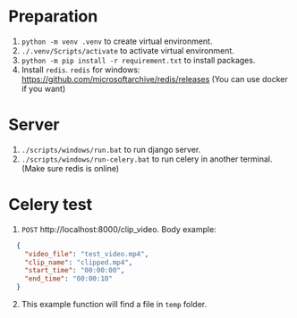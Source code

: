 # Preparation
1. `python -m venv .venv` to create virtual environment.
2. `./.venv/Scripts/activate` to activate virtual environment.
3. `python -m pip install -r requirement.txt` to install packages.
4. Install `redis`. `redis` for windows: https://github.com/microsoftarchive/redis/releases (You can use docker if you want)

# Server
1. `./scripts/windows/run.bat` to run django server.
2. `./scripts/windows/run-celery.bat` to run celery in another terminal. (Make sure redis is online)

# Celery test
1. `POST` http://localhost:8000/clip_video. Body example:
  ``` json
    {
      "video_file": "test_video.mp4",
      "clip_name": "clipped.mp4",
      "start_time": "00:00:00",
      "end_time": "00:00:10"
    }
   ```
2. This example function will find a file in `temp` folder.